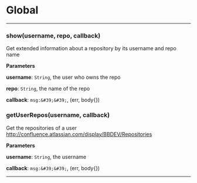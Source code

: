 # Global





* * *

### show(username, repo, callback) 

Get extended information about a repository by its username and repo name

**Parameters**

**username**: `String`, the user who owns the repo

**repo**: `String`, the name of the repo

**callback**: `msg:&#39;&#39;`, (err, body{})



### getUserRepos(username, callback) 

Get the repositories of a user
http://confluence.atlassian.com/display/BBDEV/Repositories

**Parameters**

**username**: `String`, the username

**callback**: `msg:&#39;&#39;`, (err, body{})




* * *










